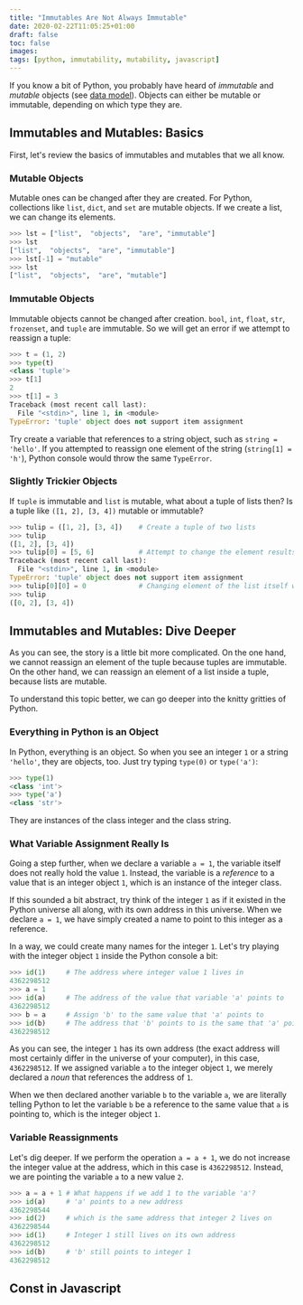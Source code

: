```yaml
---
title: "Immutables Are Not Always Immutable"
date: 2020-02-22T11:05:25+01:00
draft: false
toc: false
images:
tags: [python, immutability, mutability, javascript]
---
```


If you know a bit of Python, you probably have heard of *immutable* and *mutable* objects (see [data model](https://docs.python.org/3.8/reference/datamodel.html)). Objects can either be mutable or immutable, depending on which type they are.

## Immutables and Mutables: Basics
First, let's review the basics of immutables and mutables that we all know.

### Mutable Objects
Mutable ones can be changed after they are created. For Python, collections like `list`, `dict`, and `set` are mutable objects. If we create a list, we can change its elements.

```python
>>> lst = ["list",  "objects",  "are", "immutable"]
>>> lst
["list",  "objects",  "are", "immutable"]
>>> lst[-1] = "mutable"
>>> lst
["list",  "objects",  "are", "mutable"]
```

### Immutable Objects
Immutable objects cannot be changed after creation. `bool`, `int`, `float`, `str`, `frozenset`, and `tuple` are immutable. So we will get an error if we attempt to reassign a tuple:

```python
>>> t = (1, 2)
>>> type(t)
<class 'tuple'>
>>> t[1]
2
>>> t[1] = 3
Traceback (most recent call last):
  File "<stdin>", line 1, in <module>
TypeError: 'tuple' object does not support item assignment
```

Try create a variable that references to a string object, such as `string = 'hello'`. If you attempted to reassign one element of the string (`string[1] = 'h'`), Python console would throw the same `TypeError`.

### Slightly Trickier Objects
If `tuple` is immutable and `list` is mutable, what about a tuple of lists then? Is a tuple like `([1, 2], [3, 4])` mutable or immutable?

```python
>>> tulip = ([1, 2], [3, 4])    # Create a tuple of two lists
>>> tulip
([1, 2], [3, 4])
>>> tulip[0] = [5, 6]           # Attempt to change the element results in error
Traceback (most recent call last):
  File "<stdin>", line 1, in <module>
TypeError: 'tuple' object does not support item assignment
>>> tulip[0][0] = 0             # Changing element of the list itself works
>>> tulip
([0, 2], [3, 4])
```


## Immutables and Mutables: Dive Deeper
As you can see, the story is a little bit more complicated. On the one hand, we cannot reassign an element of the tuple because tuples are immutable. On the other hand, we can reassign an element of a list inside a tuple, because lists are mutable.

To understand this topic better, we can go deeper into the knitty gritties of Python.

### Everything in Python is an Object
In Python, everything is an object. So when you see an integer `1` or a string `'hello'`, they are objects, too. Just try typing `type(0)` or `type('a')`:
```python
>>> type(1)
<class 'int'>
>>> type('a')
<class 'str'>
```
They are instances of the class integer and the class string.

### What Variable Assignment Really Is
Going a step further, when we declare a variable `a = 1`, the variable itself does not really hold the value `1`. Instead, the variable is a *reference* to a value that is an integer object `1`, which is an instance of the integer class.

If this sounded a bit abstract, try think of the integer `1` as if it existed in the Python universe all along, with its own address in this universe. When we declare `a = 1`, we have simply created a name to point to this integer as a reference.

In a way, we could create many names for the integer `1`. Let's try playing with the integer object `1` inside the Python console a bit:
```python
>>> id(1)     # The address where integer value 1 lives in
4362298512
>>> a = 1
>>> id(a)     # The address of the value that variable 'a' points to
4362298512
>>> b = a     # Assign 'b' to the same value that 'a' points to
>>> id(b)     # The address that 'b' points to is the same that 'a' points to
4362298512
```
As you can see, the integer `1` has its own address (the exact address will most certainly differ in the universe of your computer), in this case, `4362298512`. If we assigned variable `a` to the integer object `1`, we merely declared a *noun* that references the address of `1`.

When we then declared another variable `b` to the variable `a`, we are literally telling Python to let the variable `b` be a reference to the same value that `a` is pointing to, which is the integer object `1`.

### Variable Reassignments
Let's dig deeper. If we perform the operation `a = a + 1`, we do not increase the integer value at the address, which in this case is `4362298512`. Instead, we are pointing the variable `a` to a new value `2`.

```python
>>> a = a + 1 # What happens if we add 1 to the variable 'a'?
>>> id(a)     # 'a' points to a new address
4362298544
>>> id(2)     # which is the same address that integer 2 lives on
4362298544
>>> id(1)     # Integer 1 still lives on its own address
4362298512
>>> id(b)     # 'b' still points to integer 1
4362298512
```

## Const in Javascript

